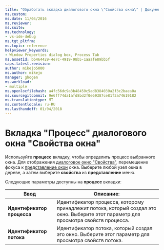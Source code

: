 ```yaml
---
title: "Обработать вкладка диалогового окна \"Свойства окна\" | Документы Microsoft"
ms.custom: 
ms.date: 11/04/2016
ms.reviewer: 
ms.suite: 
ms.technology:
- vs-ide-debug
ms.tgt_pltfrm: 
ms.topic: reference
helpviewer_keywords:
- Window Properties dialog box, Process Tab
ms.assetid: bb464429-4e7c-4919-98b5-1aaafe89bb5f
caps.latest.revision: 
author: mikejo5000
ms.author: mikejo
manager: ghogen
ms.workload:
- multiple
ms.openlocfilehash: a4fc56dc9a3b48450c5ad8384030a2f3c2baea0a
ms.sourcegitcommit: 9e6ff74da1afd8bd2f0e69387ce81f2a74619182
ms.translationtype: MT
ms.contentlocale: ru-RU
ms.lasthandoff: 01/04/2018
---
```

# <a name="process-tab-window-properties-dialog-box"></a>Вкладка "Процесс" диалогового окна "Свойства окна"
Используйте **процесс** вкладку, чтобы определить процесс выбранного окна. Для отображения [диалоговое окно "Свойства"](../debugger/window-properties-dialog-box.md), перемещение фокуса к [представление окон](../debugger/windows-view.md) окна. Выберите любой узел окна в дереве, а затем выберите **свойства** из **представление** меню.  
  
 Следующие параметры доступны на **процесс** вкладки:  
  
|Ввод|Описание:|  
|-----------|-----------------|  
|**Идентификатор процесса**|Идентификатор процесса, которому принадлежит потока, который создал это окно. Выберите этот параметр для просмотра свойств процесса.|  
|**Идентификатор потока**|Идентификатор потока, который создал это окно. Выберите этот параметр для просмотра свойств потока.|